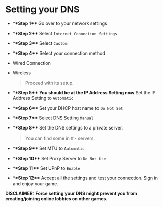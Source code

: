 # Setting your DNS

- \***\*Step 1\*\***
  Go over to your network settings

- \***\*Step 2\*\***
  Select `Internet Connection Settings`

- \***\*Step 3\*\***
  Select `Custom`

- \***\*Step 4\*\***
  Select your connection method
- Wired Connection
- Wireless

  > Proceed with its setup.

- \***\*Step 5\*\***
  **You should be at the IP Address Setting now**
  Set the IP Address Setting to `Automatic`

- \***\*Step 6\*\***
  Set your DHCP host name to `Do Not Set`

- \***\*Step 7\*\***
  Select DNS Setting `Manual`

- \***\*Step 8\*\***
  Set the DNS settings to a private server.

  > You can find some in #・servers.

- \***\*Step 9\*\***
  Set MTU to `Automatic`

- \***\*Step 10\*\***
  Set Proxy Server to `Do Not Use`

- \***\*Step 11\*\***
  Set UPnP to `Enable`

- \***\*Step 12\*\***
  Accept all the settings and test your connection. Sign in and enjoy your game.

**DISCLAIMER: Force setting your DNS might prevent you from creating/joining online lobbies on other games.**
